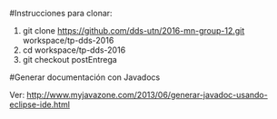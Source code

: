 #Instrucciones para clonar:

1. git clone https://github.com/dds-utn/2016-mn-group-12.git workspace/tp-dds-2016
2. cd workspace/tp-dds-2016
3. git checkout postEntrega

#Generar documentación con Javadocs

Ver: http://www.myjavazone.com/2013/06/generar-javadoc-usando-eclipse-ide.html
